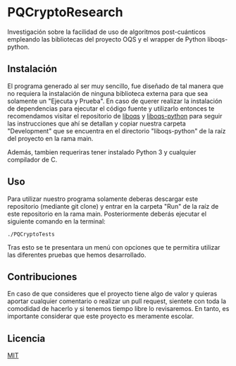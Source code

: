 # PQCryptoResearch
Investigación sobre la facilidad de uso de algoritmos post-cuánticos empleando las bibliotecas del proyecto OQS y el wrapper de Python liboqs-python.

## Instalación
El programa generado al ser muy sencillo, fue diseñado de tal manera que no requiera la instalación de ninguna biblioteca externa para que sea solamente un "Ejecuta y Prueba". En caso de querer realizar la instalación de dependencias para ejecutar el código fuente y utilizarlo entonces te recomendamos visitar el repositorio de [liboqs](https://github.com/open-quantum-safe/liboqs) y [liboqs-python](https://github.com/open-quantum-safe/liboqs-python) para seguir las instrucciones que ahí se detallan y copiar nuestra carpeta "Development" que se encuentra en el directorio "liboqs-python" de la raíz del proyecto en la rama main.

Además, tambien requeriras tener instalado Python 3 y cualquier compilador de C.

## Uso
Para utilizar nuestro programa solamente deberas descargar este repositorio (mediante git clone) y entrar en la carpeta "Run" de la raíz de este repositorio en la rama main.
Posteriormente deberás ejecutar el siguiente comando en la terminal:

```terminal
./PQCryptoTests
```

Tras esto se te presentara un menú con opciones que te permitira utilizar las diferentes pruebas que hemos desarrollado.

## Contribuciones
En caso de que consideres que el proyecto tiene algo de valor y quieras aportar cualquier comentario o realizar un pull request, sientete con toda la comodidad de hacerlo y si tenemos tiempo libre lo revisaremos. En tanto, es importante considerar que este proyecto es meramente escolar.

## Licencia

[MIT](https://choosealicense.com/licenses/mit/)
